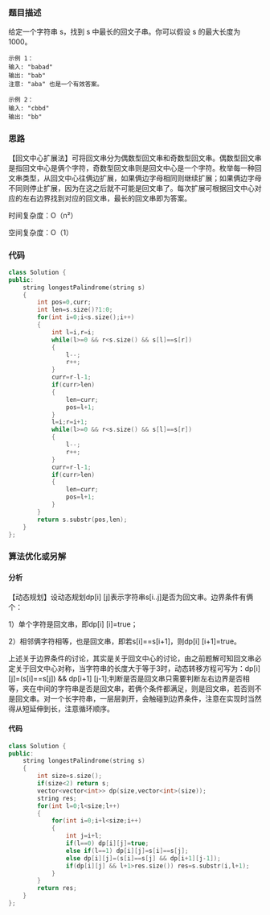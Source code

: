 ### 题目描述

给定一个字符串 s，找到 s 中最长的回文子串。你可以假设 s 的最大长度为 1000。

```
示例 1：
输入: "babad"
输出: "bab"
注意: "aba" 也是一个有效答案。

示例 2：
输入: "cbbd"
输出: "bb"
```

### 思路

【回文中心扩展法】可将回文串分为偶数型回文串和奇数型回文串。偶数型回文串是指回文中心是俩个字符，奇数型回文串则是回文中心是一个字符。枚举每一种回文串类型，从回文中心往俩边扩展，如果俩边字母相同则继续扩展；如果俩边字母不同则停止扩展，因为在这之后就不可能是回文串了。每次扩展可根据回文中心对应的左右边界找到对应的回文串，最长的回文串即为答案。

时间复杂度：O（n²）

空间复杂度：O（1）

### 代码

```c++
class Solution {
public:
    string longestPalindrome(string s) 
    {
        int pos=0,curr;
        int len=s.size()?1:0;
        for(int i=0;i<s.size();i++)
        {
            int l=i,r=i;
            while(l>=0 && r<s.size() && s[l]==s[r])
            {
                l--;
                r++;
            }
            curr=r-l-1;
            if(curr>len)
            {
                len=curr;
                pos=l+1;
            }
            l=i;r=i+1;
            while(l>=0 && r<s.size() && s[l]==s[r])
            {
                l--;
                r++;
            }
            curr=r-l-1;
            if(curr>len)
            {
                len=curr;
                pos=l+1;
            }
        }
        return s.substr(pos,len);
    }
};
```

### 算法优化或另解

#### 分析

【动态规划】设动态规划dp[i] [j]表示字符串s[i..j]是否为回文串。边界条件有俩个：

1）单个字符是回文串，即dp[i] [i]=true；

2）相邻俩字符相等，也是回文串，即若s[i]==s[i+1]，则dp[i] [i+1]=true。

上述关于边界条件的讨论，其实是关于回文中心的讨论，由之前题解可知回文串必定关于回文中心对称，当字符串的长度大于等于3时，动态转移方程可写为：dp[i] [j]=(s[i]==s[j]) && dp[i+1] [j-1];判断是否是回文串只需要判断左右边界是否相等，夹在中间的字符串是否是回文串，若俩个条件都满足，则是回文串，若否则不是回文串。对一个长字符串，一层层剥开，会触碰到边界条件，注意在实现时当然得从短延伸到长，注意循环顺序。

#### 代码

```c++
class Solution {
public:
    string longestPalindrome(string s) 
    {
        int size=s.size();
        if(size<2) return s;
        vector<vector<int>> dp(size,vector<int>(size));
        string res;
        for(int l=0;l<size;l++)
        {
            for(int i=0;i+l<size;i++)
            {
                int j=i+l;
                if(l==0) dp[i][j]=true;
                else if(l==1) dp[i][j]=s[i]==s[j];
                else dp[i][j]=(s[i]==s[j] && dp[i+1][j-1]);
                if(dp[i][j] && l+1>res.size()) res=s.substr(i,l+1);
            }
        }
        return res;
    } 
};
```

